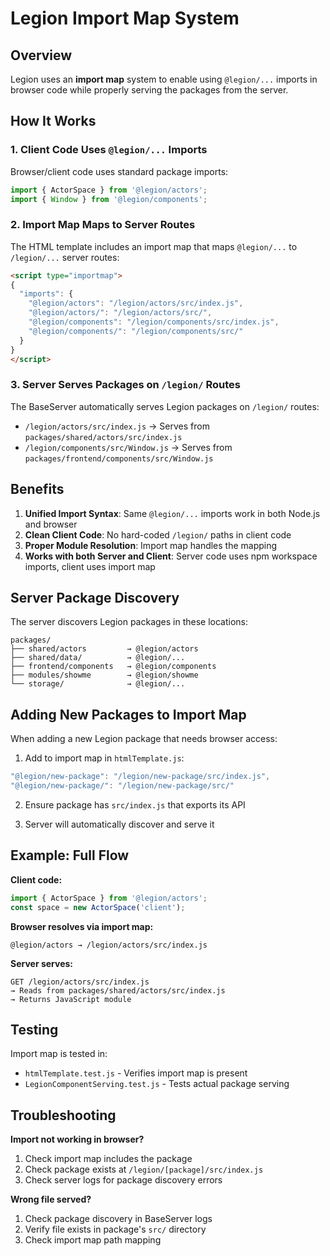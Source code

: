 # Legion Import Map System

## Overview

Legion uses an **import map** system to enable using `@legion/...` imports in browser code while properly serving the packages from the server.

## How It Works

### 1. Client Code Uses `@legion/...` Imports

Browser/client code uses standard package imports:

```javascript
import { ActorSpace } from '@legion/actors';
import { Window } from '@legion/components';
```

### 2. Import Map Maps to Server Routes

The HTML template includes an import map that maps `@legion/...` to `/legion/...` server routes:

```html
<script type="importmap">
{
  "imports": {
    "@legion/actors": "/legion/actors/src/index.js",
    "@legion/actors/": "/legion/actors/src/",
    "@legion/components": "/legion/components/src/index.js",
    "@legion/components/": "/legion/components/src/"
  }
}
</script>
```

### 3. Server Serves Packages on `/legion/` Routes

The BaseServer automatically serves Legion packages on `/legion/` routes:

- `/legion/actors/src/index.js` → Serves from `packages/shared/actors/src/index.js`
- `/legion/components/src/Window.js` → Serves from `packages/frontend/components/src/Window.js`

## Benefits

1. **Unified Import Syntax**: Same `@legion/...` imports work in both Node.js and browser
2. **Clean Client Code**: No hard-coded `/legion/` paths in client code
3. **Proper Module Resolution**: Import map handles the mapping
4. **Works with both Server and Client**: Server code uses npm workspace imports, client uses import map

## Server Package Discovery

The server discovers Legion packages in these locations:

```
packages/
├── shared/actors         → @legion/actors
├── shared/data/          → @legion/...
├── frontend/components   → @legion/components
├── modules/showme        → @legion/showme
└── storage/              → @legion/...
```

## Adding New Packages to Import Map

When adding a new Legion package that needs browser access:

1. Add to import map in `htmlTemplate.js`:
```javascript
"@legion/new-package": "/legion/new-package/src/index.js",
"@legion/new-package/": "/legion/new-package/src/"
```

2. Ensure package has `src/index.js` that exports its API

3. Server will automatically discover and serve it

## Example: Full Flow

**Client code:**
```javascript
import { ActorSpace } from '@legion/actors';
const space = new ActorSpace('client');
```

**Browser resolves via import map:**
```
@legion/actors → /legion/actors/src/index.js
```

**Server serves:**
```
GET /legion/actors/src/index.js
→ Reads from packages/shared/actors/src/index.js
→ Returns JavaScript module
```

## Testing

Import map is tested in:
- `htmlTemplate.test.js` - Verifies import map is present
- `LegionComponentServing.test.js` - Tests actual package serving

## Troubleshooting

**Import not working in browser?**
1. Check import map includes the package
2. Check package exists at `/legion/[package]/src/index.js`
3. Check server logs for package discovery errors

**Wrong file served?**
1. Check package discovery in BaseServer logs
2. Verify file exists in package's `src/` directory
3. Check import map path mapping
